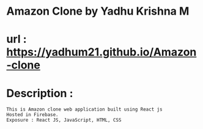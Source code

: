 # Amazon Clone by Yadhu Krishna M
#    url : https://yadhum21.github.io/Amazon-clone

# Description : 
    This is Amazon clone web application built using React js
    Hosted in Firebase.
    Exposure : React JS, JavaScript, HTML, CSS